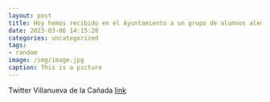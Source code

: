 ```yaml
---
layout: post
title: Hoy hemos recibido en el Ayuntamiento a un grupo de alumnos alemanes de Educación Secundaria del  Gymnasium Horn de Bremen. Se ...
date: 2023-03-06 14:15:28
categories: uncategorized
tags:
- random
image: /img/image.jpg
caption: This is a picture
---
```

Twitter Villanueva de la Cañada [link](https://twitter.com/AytoVDLCanada/status/1632679979279433728)
